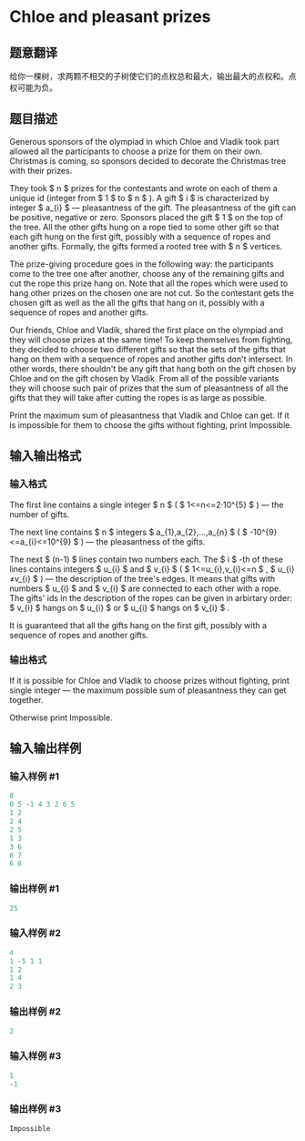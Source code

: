 # Chloe and pleasant prizes

## 题意翻译

给你一棵树，求两颗不相交的子树使它们的点权总和最大，输出最大的点权和。点权可能为负。

## 题目描述

Generous sponsors of the olympiad in which Chloe and Vladik took part allowed all the participants to choose a prize for them on their own. Christmas is coming, so sponsors decided to decorate the Christmas tree with their prizes.

They took $ n $ prizes for the contestants and wrote on each of them a unique id (integer from $ 1 $ to $ n $ ). A gift $ i $ is characterized by integer $ a_{i} $ — pleasantness of the gift. The pleasantness of the gift can be positive, negative or zero. Sponsors placed the gift $ 1 $ on the top of the tree. All the other gifts hung on a rope tied to some other gift so that each gift hung on the first gift, possibly with a sequence of ropes and another gifts. Formally, the gifts formed a rooted tree with $ n $ vertices.

The prize-giving procedure goes in the following way: the participants come to the tree one after another, choose any of the remaining gifts and cut the rope this prize hang on. Note that all the ropes which were used to hang other prizes on the chosen one are not cut. So the contestant gets the chosen gift as well as the all the gifts that hang on it, possibly with a sequence of ropes and another gifts.

Our friends, Chloe and Vladik, shared the first place on the olympiad and they will choose prizes at the same time! To keep themselves from fighting, they decided to choose two different gifts so that the sets of the gifts that hang on them with a sequence of ropes and another gifts don't intersect. In other words, there shouldn't be any gift that hang both on the gift chosen by Chloe and on the gift chosen by Vladik. From all of the possible variants they will choose such pair of prizes that the sum of pleasantness of all the gifts that they will take after cutting the ropes is as large as possible.

Print the maximum sum of pleasantness that Vladik and Chloe can get. If it is impossible for them to choose the gifts without fighting, print Impossible.

## 输入输出格式

### 输入格式

The first line contains a single integer $ n $ ( $ 1<=n<=2·10^{5} $ ) — the number of gifts.

The next line contains $ n $ integers $ a_{1},a_{2},...,a_{n} $ ( $ -10^{9}<=a_{i}<=10^{9} $ ) — the pleasantness of the gifts.

The next $ (n-1) $ lines contain two numbers each. The $ i $ -th of these lines contains integers $ u_{i} $ and $ v_{i} $ ( $ 1<=u_{i},v_{i}<=n $ , $ u_{i}≠v_{i} $ ) — the description of the tree's edges. It means that gifts with numbers $ u_{i} $ and $ v_{i} $ are connected to each other with a rope. The gifts' ids in the description of the ropes can be given in arbirtary order: $ v_{i} $ hangs on $ u_{i} $ or $ u_{i} $ hangs on $ v_{i} $ .

It is guaranteed that all the gifts hang on the first gift, possibly with a sequence of ropes and another gifts.

### 输出格式

If it is possible for Chloe and Vladik to choose prizes without fighting, print single integer — the maximum possible sum of pleasantness they can get together.

Otherwise print Impossible.

## 输入输出样例

### 输入样例 #1

```cpp
8
0 5 -1 4 3 2 6 5
1 2
2 4
2 5
1 3
3 6
6 7
6 8

```
### 输出样例 #1

```cpp
25
```


### 输入样例 #2

```cpp
4
1 -5 1 1
1 2
1 4
2 3

```
### 输出样例 #2

```cpp
2
```


### 输入样例 #3

```cpp
1
-1

```
### 输出样例 #3

```cpp
Impossible
```


